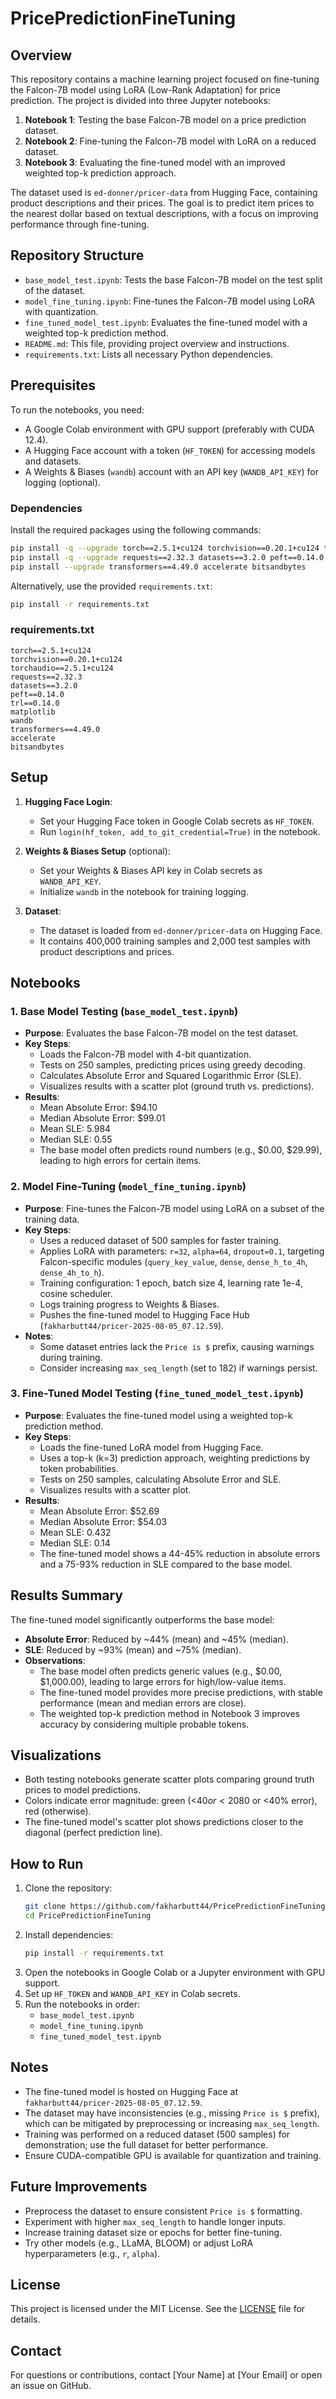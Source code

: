 # PricePredictionFineTuning

## Overview
This repository contains a machine learning project focused on fine-tuning the Falcon-7B model using LoRA (Low-Rank Adaptation) for price prediction. The project is divided into three Jupyter notebooks:
1. **Notebook 1**: Testing the base Falcon-7B model on a price prediction dataset.
2. **Notebook 2**: Fine-tuning the Falcon-7B model with LoRA on a reduced dataset.
3. **Notebook 3**: Evaluating the fine-tuned model with an improved weighted top-k prediction approach.

The dataset used is `ed-donner/pricer-data` from Hugging Face, containing product descriptions and their prices. The goal is to predict item prices to the nearest dollar based on textual descriptions, with a focus on improving performance through fine-tuning.

## Repository Structure
- `base_model_test.ipynb`: Tests the base Falcon-7B model on the test split of the dataset.
- `model_fine_tuning.ipynb`: Fine-tunes the Falcon-7B model using LoRA with quantization.
- `fine_tuned_model_test.ipynb`: Evaluates the fine-tuned model with a weighted top-k prediction method.
- `README.md`: This file, providing project overview and instructions.
- `requirements.txt`: Lists all necessary Python dependencies.

## Prerequisites
To run the notebooks, you need:
- A Google Colab environment with GPU support (preferably with CUDA 12.4).
- A Hugging Face account with a token (`HF_TOKEN`) for accessing models and datasets.
- A Weights & Biases (`wandb`) account with an API key (`WANDB_API_KEY`) for logging (optional).

### Dependencies
Install the required packages using the following commands:
```bash
pip install -q --upgrade torch==2.5.1+cu124 torchvision==0.20.1+cu124 torchaudio==2.5.1+cu124 --index-url https://download.pytorch.org/whl/cu124
pip install -q --upgrade requests==2.32.3 datasets==3.2.0 peft==0.14.0 trl==0.14.0 matplotlib wandb
pip install --upgrade transformers==4.49.0 accelerate bitsandbytes
```

Alternatively, use the provided `requirements.txt`:
```bash
pip install -r requirements.txt
```

### requirements.txt
```text
torch==2.5.1+cu124
torchvision==0.20.1+cu124
torchaudio==2.5.1+cu124
requests==2.32.3
datasets==3.2.0
peft==0.14.0
trl==0.14.0
matplotlib
wandb
transformers==4.49.0
accelerate
bitsandbytes
```

## Setup
1. **Hugging Face Login**:
   - Set your Hugging Face token in Google Colab secrets as `HF_TOKEN`.
   - Run `login(hf_token, add_to_git_credential=True)` in the notebook.

2. **Weights & Biases Setup** (optional):
   - Set your Weights & Biases API key in Colab secrets as `WANDB_API_KEY`.
   - Initialize `wandb` in the notebook for training logging.

3. **Dataset**:
   - The dataset is loaded from `ed-donner/pricer-data` on Hugging Face.
   - It contains 400,000 training samples and 2,000 test samples with product descriptions and prices.

## Notebooks

### 1. Base Model Testing (`base_model_test.ipynb`)
- **Purpose**: Evaluates the base Falcon-7B model on the test dataset.
- **Key Steps**:
  - Loads the Falcon-7B model with 4-bit quantization.
  - Tests on 250 samples, predicting prices using greedy decoding.
  - Calculates Absolute Error and Squared Logarithmic Error (SLE).
  - Visualizes results with a scatter plot (ground truth vs. predictions).
- **Results**:
  - Mean Absolute Error: $94.10
  - Median Absolute Error: $99.01
  - Mean SLE: 5.984
  - Median SLE: 0.55
  - The base model often predicts round numbers (e.g., $0.00, $29.99), leading to high errors for certain items.

### 2. Model Fine-Tuning (`model_fine_tuning.ipynb`)
- **Purpose**: Fine-tunes the Falcon-7B model using LoRA on a subset of the training data.
- **Key Steps**:
  - Uses a reduced dataset of 500 samples for faster training.
  - Applies LoRA with parameters: `r=32`, `alpha=64`, `dropout=0.1`, targeting Falcon-specific modules (`query_key_value`, `dense`, `dense_h_to_4h`, `dense_4h_to_h`).
  - Training configuration: 1 epoch, batch size 4, learning rate 1e-4, cosine scheduler.
  - Logs training progress to Weights & Biases.
  - Pushes the fine-tuned model to Hugging Face Hub (`fakharbutt44/pricer-2025-08-05_07.12.59`).
- **Notes**:
  - Some dataset entries lack the `Price is $` prefix, causing warnings during training.
  - Consider increasing `max_seq_length` (set to 182) if warnings persist.

### 3. Fine-Tuned Model Testing (`fine_tuned_model_test.ipynb`)
- **Purpose**: Evaluates the fine-tuned model using a weighted top-k prediction method.
- **Key Steps**:
  - Loads the fine-tuned LoRA model from Hugging Face.
  - Uses a top-k (k=3) prediction approach, weighting predictions by token probabilities.
  - Tests on 250 samples, calculating Absolute Error and SLE.
  - Visualizes results with a scatter plot.
- **Results**:
  - Mean Absolute Error: $52.69
  - Median Absolute Error: $54.03
  - Mean SLE: 0.432
  - Median SLE: 0.14
  - The fine-tuned model shows a 44-45% reduction in absolute errors and a 75-93% reduction in SLE compared to the base model.

## Results Summary
The fine-tuned model significantly outperforms the base model:
- **Absolute Error**: Reduced by ~44% (mean) and ~45% (median).
- **SLE**: Reduced by ~93% (mean) and ~75% (median).
- **Observations**:
  - The base model often predicts generic values (e.g., $0.00, $1,000.00), leading to large errors for high/low-value items.
  - The fine-tuned model provides more precise predictions, with stable performance (mean and median errors are close).
  - The weighted top-k prediction method in Notebook 3 improves accuracy by considering multiple probable tokens.

## Visualizations
- Both testing notebooks generate scatter plots comparing ground truth prices to model predictions.
- Colors indicate error magnitude: green (<$40 or <20% error), orange (<$80 or <40% error), red (otherwise).
- The fine-tuned model's scatter plot shows predictions closer to the diagonal (perfect prediction line).

## How to Run
1. Clone the repository:
   ```bash
   git clone https://github.com/fakharbutt44/PricePredictionFineTuning.git
   cd PricePredictionFineTuning
   ```
2. Install dependencies:
   ```bash
   pip install -r requirements.txt
   ```
3. Open the notebooks in Google Colab or a Jupyter environment with GPU support.
4. Set up `HF_TOKEN` and `WANDB_API_KEY` in Colab secrets.
5. Run the notebooks in order:
   - `base_model_test.ipynb`
   - `model_fine_tuning.ipynb`
   - `fine_tuned_model_test.ipynb`

## Notes
- The fine-tuned model is hosted on Hugging Face at `fakharbutt44/pricer-2025-08-05_07.12.59`.
- The dataset may have inconsistencies (e.g., missing `Price is $` prefix), which can be mitigated by preprocessing or increasing `max_seq_length`.
- Training was performed on a reduced dataset (500 samples) for demonstration; use the full dataset for better performance.
- Ensure CUDA-compatible GPU is available for quantization and training.

## Future Improvements
- Preprocess the dataset to ensure consistent `Price is $` formatting.
- Experiment with higher `max_seq_length` to handle longer inputs.
- Increase training dataset size or epochs for better fine-tuning.
- Try other models (e.g., LLaMA, BLOOM) or adjust LoRA hyperparameters (e.g., `r`, `alpha`).

## License
This project is licensed under the MIT License. See the [LICENSE](LICENSE) file for details.

## Contact
For questions or contributions, contact [Your Name] at [Your Email] or open an issue on GitHub.